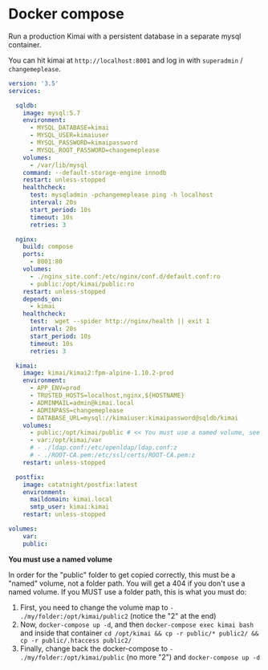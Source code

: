 # Docker compose

Run a production Kimai with a persistent database in a separate mysql container.

You can hit kimai at `http://localhost:8001` and log in with `superadmin` / `changemeplease`.

```yaml
version: '3.5'
services:

  sqldb:
    image: mysql:5.7
    environment:
      - MYSQL_DATABASE=kimai
      - MYSQL_USER=kimaiuser
      - MYSQL_PASSWORD=kimaipassword
      - MYSQL_ROOT_PASSWORD=changemeplease
    volumes:
      - /var/lib/mysql
    command: --default-storage-engine innodb
    restart: unless-stopped
    healthcheck:
      test: mysqladmin -pchangemeplease ping -h localhost
      interval: 20s
      start_period: 10s
      timeout: 10s
      retries: 3

  nginx:
    build: compose
    ports:
      - 8001:80
    volumes:
      - ./nginx_site.conf:/etc/nginx/conf.d/default.conf:ro
      - public:/opt/kimai/public:ro
    restart: unless-stopped
    depends_on:
      - kimai
    healthcheck:
      test:  wget --spider http://nginx/health || exit 1
      interval: 20s
      start_period: 10s
      timeout: 10s
      retries: 3

  kimai:
    image: kimai/kimai2:fpm-alpine-1.10.2-prod
    environment:
      - APP_ENV=prod
      - TRUSTED_HOSTS=localhost,nginx,${HOSTNAME}
      - ADMINMAIL=admin@kimai.local
      - ADMINPASS=changemeplease
      - DATABASE_URL=mysql://kimaiuser:kimaipassword@sqldb/kimai
    volumes:
      - public:/opt/kimai/public # << You must use a named volume, see note below
      - var:/opt/kimai/var
      # - ./ldap.conf:/etc/openldap/ldap.conf:z
      # - ./ROOT-CA.pem:/etc/ssl/certs/ROOT-CA.pem:z
    restart: unless-stopped

  postfix:
    image: catatnight/postfix:latest
    environment:
      maildomain: kimai.local
      smtp_user: kimai:kimai
    restart: unless-stopped

volumes:
    var:
    public:
```

**You must use a named volume**

In order for the "public" folder to get copied correctly, this must be a "named" volume, not a folder path. You will get a 404 if you don't use a named volume. If you MUST use a folder path, this is what you must do:

1. First, you need to change the volume map to `- ./my/folder:/opt/kimai/public2` (notice the "2" at the end)
2. Now, `docker-compose up -d`, and then `docker-compose exec kimai bash` and inside that container `cd /opt/kimai && cp -r public/* public2/ && cp -r public/.htaccess public2/`
3. Finally, change back the docker-compose to `- ./my/folder:/opt/kimai/public` (no more "2") and `docker-compose up -d`
